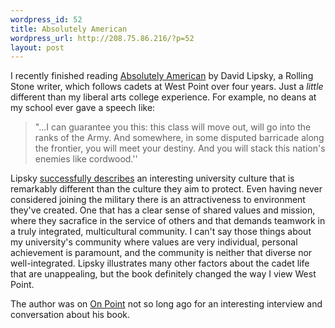 ```yaml
--- 
wordpress_id: 52
title: Absolutely American
wordpress_url: http://208.75.86.216/?p=52
layout: post
---
```

I recently finished reading <a href="http://www.amazon.com/exec/obidos/ASIN/061809542X/mikechampion">Absolutely American</a> by David Lipsky, a Rolling Stone writer, which follows cadets at West Point over four years. Just a <i>little</i> different than my liberal arts college experience. For example, no deans at my school ever gave a speech like:

<blockquote>"...I can guarantee you this: this class will move out, will go into the ranks of the Army. And somewhere, in some disputed barricade along the frontier, you will meet your destiny. And you will stack this nation's enemies like cordwood.''
</blockquote>

Lipsky <a href="http://www.wnbc.com/bookreview/2327549/detail.html">successfully describes</a> an interesting university culture that is remarkably different than the culture they aim to protect. Even having never considered joining the military there is an attractiveness to environment they've created. One that has a clear sense of shared values and mission, where they sacrafice in the service of others and that demands teamwork in a truly integrated, multicultural community. I can't say those things about my university's community where values are very individual, personal achievement is paramount, and the community is neither that diverse nor well-integrated. Lipsky illustrates many other factors about the cadet life that are unappealing, but the book definitely changed the way I view West Point.

The author was on <a href="http://www.onpointradio.org/shows/2003/08/20030818_b_main.asp">On Point</a> not so long ago for an interesting interview and conversation about his book.

